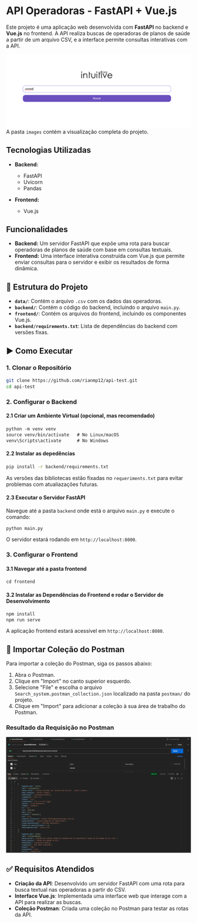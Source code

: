 # API Operadoras - FastAPI + Vue.js

Este projeto é uma aplicação web desenvolvida com **FastAPI** no backend e **Vue.js** no frontend. A API realiza buscas de operadoras de planos de saúde a partir de um arquivo CSV, e a interface permite consultas interativas com a API.

![Visão geral do projeto](images/1.png)
A pasta `images` contém a visualização completa do projeto.

## Tecnologias Utilizadas

- **Backend:**
  - FastAPI
  - Uvicorn
  - Pandas

- **Frontend:**
  - Vue.js

## Funcionalidades

- **Backend:** Um servidor FastAPI que expõe uma rota para buscar operadoras de planos de saúde com base em consultas textuais.
- **Frontend:** Uma interface interativa construída com Vue.js que permite enviar consultas para o servidor e exibir os resultados de forma dinâmica.

## 📁 Estrutura do Projeto

- **`data/`**: Contém o arquivo `.csv` com os dados das operadoras.
- **`backend/`**: Contém o código do backend, incluindo o arquivo `main.py`.
- **`frontend/`**: Contém os arquivos do frontend, incluindo os componentes Vue.js.
- **`backend/requirements.txt`**: Lista de dependências do backend com versões fixas.

## ▶️ Como Executar

### 1. Clonar o Repositório

```bash
git clone https://github.com/rianmp12/api-test.git
cd api-test
```

### 2. Configurar o Backend
#### 2.1 Criar um Ambiente Virtual (opcional, mas recomendado)

```
python -m venv venv
source venv/bin/activate   # No Linux/macOS
venv\Scripts\activate      # No Windows
```

#### 2.2 Instalar as depedências

```bash
pip install -r backend/requirements.txt
```
As versões das bibliotecas estão fixadas no `requeriments.txt` para evitar problemas com atualiazações futuras.

#### 2.3 Executar o Servidor FastAPI

Navegue até a pasta `backend` onde está o arquivo `main.py` e execute o comando:

```
python main.py
```
O servidor estará rodando em `http://localhost:8000`.

### 3. Configurar o Frontend
#### 3.1 Navegar até a pasta frontend

```
cd frontend
```

#### 3.2 Instalar as Dependências do Frontend e rodar o Servidor de Desenvolvimento

```
npm install
npm run serve
```
A aplicação frontend estará acessível em `http://localhost:8080`.

## 🔧 Importar Coleção do Postman

Para importar a coleção do Postman, siga os passos abaixo:

1. Abra o Postman.
2. Clique em "Import" no canto superior esquerdo.
3. Selecione "File" e escolha o arquivo `Search_system.postman_collection.json` localizado na pasta `postman/` do projeto.
4. Clique em "Import" para adicionar a coleção à sua área de trabalho do Postman.

### Resultado da Requisição no Postman
![Visualização de requisição](postman/image_view.png)


## ✅ Requisitos Atendidos

- **Criação da API**: Desenvolvido um servidor FastAPI com uma rota para busca textual nas operadoras a partir do CSV.
- **Interface Vue.js**: Implementada uma interface web que interage com a API para realizar as buscas.
- **Coleção Postman**: Criada uma coleção no Postman para testar as rotas da API.
